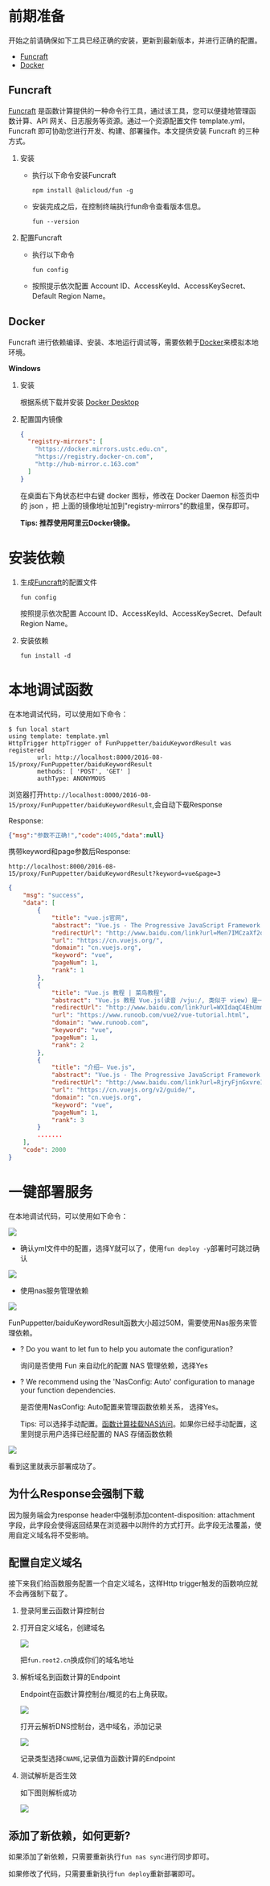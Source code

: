 # 前期准备

开始之前请确保如下工具已经正确的安装，更新到最新版本，并进行正确的配置。

- [Funcraft](https://github.com/alibaba/funcraft)
- [Docker](https://www.docker.com/get-started)

## Funcraft

[Funcraft](https://github.com/aliyun/fun) 是函数计算提供的一种命令行工具，通过该工具，您可以便捷地管理函数计算、API 网关、日志服务等资源。通过一个资源配置文件 template.yml，Funcraft 即可协助您进行开发、构建、部署操作。本文提供安装 Funcraft 的三种方式。

1. 安装

   - 执行以下命令安装Funcraft

     `npm install @alicloud/fun -g`

   - 安装完成之后，在控制终端执行fun命令查看版本信息。

     `fun --version`

2. 配置Funcraft

   - 执行以下命令

     `fun config`

   - 按照提示依次配置 Account ID、AccessKeyId、AccessKeySecret、Default Region Name。

## Docker

Funcraft 进行依赖编译、安装、本地运行调试等，需要依赖于[Docker]((https://docs.docker.com/engine/install/))来模拟本地环境。

**Windows**

1. 安装

   根据系统下载并安装 [Docker Desktop](https://www.docker.com/get-started)

2. 配置国内镜像

   ~~~json
   {
     "registry-mirrors": [
       "https://docker.mirrors.ustc.edu.cn",
       "https://registry.docker-cn.com",
       "http://hub-mirror.c.163.com"
     ]
   }
   ~~~

   在桌面右下角状态栏中右键 docker 图标，修改在 Docker Daemon 标签页中的 json ，把 上面的镜像地址加到"registry-mirrors"的数组里，保存即可。

   **Tips: 推荐使用阿里云Docker镜像。**

# 安装依赖

1. 生成[Funcraft](https://github.com/alibaba/funcraft)的配置文件

   `fun config`

   按照提示依次配置 Account ID、AccessKeyId、AccessKeySecret、Default Region Name。

2. 安装依赖

   `fun install -d`

# 本地调试函数

在本地调试代码，可以使用如下命令：

~~~
$ fun local start
using template: template.yml
HttpTrigger httpTrigger of FunPuppetter/baiduKeywordResult was registered
        url: http://localhost:8000/2016-08-15/proxy/FunPuppetter/baiduKeywordResult
        methods: [ 'POST', 'GET' ]
        authType: ANONYMOUS
~~~



浏览器打开`http://localhost:8000/2016-08-15/proxy/FunPuppetter/baiduKeywordResult`,会自动下载Response



Response:

~~~json
{"msg":"参数不正确!","code":4005,"data":null}
~~~



携带keyword和page参数后Response:

`http://localhost:8000/2016-08-15/proxy/FunPuppetter/baiduKeywordResult?keyword=vue&page=3`

~~~json
{
	"msg": "success",
	"data": [
        {
            "title": "vue.js官网",
            "abstract": "Vue.js - The Progressive JavaScript Framework... 订阅我们的周刊 (英文) 你可以在 news.vuejs.org 翻阅往期的 issue,也可以收听 podcast。",
            "redirectUrl": "http://www.baidu.com/link?url=Men7IMCzaXf2qP148hYmJKK54l5fL03Wbya_S4L25_i",
            "url": "https://cn.vuejs.org/",
            "domain": "cn.vuejs.org",
            "keyword": "vue",
            "pageNum": 1,
            "rank": 1
		}, 
        {
            "title": "Vue.js 教程 | 菜鸟教程",
            "abstract": "Vue.js 教程 Vue.js(读音 /vjuː/, 类似于 view) 是一套构建用户界面的渐进式框架。 Vue 只关注视图层, 采用自底向上增量开发的设计。 Vue 的目标是通过...",
            "redirectUrl": "http://www.baidu.com/link?url=WXIdaqC4EhUmm3Vdis5p0BCM3vUo139WwLQCB28LV8p5epqoiZMceQ1AWV_HpjKAb2jaqVpsXyWytUzPrnDqt_",
            "url": "https://www.runoob.com/vue2/vue-tutorial.html",
            "domain": "www.runoob.com",
            "keyword": "vue",
            "pageNum": 1,
            "rank": 2
		},
        {
            "title": "介绍— Vue.js",
            "abstract": "Vue.js - The Progressive JavaScript Framework... Vue (读音 /vjuː/,类似于 view) 是一套用于构建用户界面的渐进式框架。与其它大型框架不同的是,Vue 被设...",
            "redirectUrl": "http://www.baidu.com/link?url=RjryFjnGxvreIzhFX1iicF8hHcRbNhkoTTTrFLjsLk4EmqM5ydhCbTR2vye8NBUv",
            "url": "https://cn.vuejs.org/v2/guide/",
            "domain": "cn.vuejs.org",
            "keyword": "vue",
            "pageNum": 1,
            "rank": 3
		}
    	.......
    ],
	"code": 2000
}
~~~

# 一键部署服务

在本地调试代码，可以使用如下命令：

![](https://user-gold-cdn.xitu.io/2020/6/9/17296eb44801f15b?w=620&h=547&f=png&s=36096)

- 确认yml文件中的配置，选择Y就可以了，使用`fun deploy -y`部署时可跳过确认

![](https://user-gold-cdn.xitu.io/2020/6/9/17296eb867ee8ff0?w=591&h=89&f=png&s=8590)

- 使用nas服务管理依赖

![](https://user-gold-cdn.xitu.io/2020/6/9/17296f157c334769?w=1201&h=72&f=png&s=12406)

FunPuppetter/baiduKeywordResult函数大小超过50M，需要使用Nas服务来管理依赖。

- ? Do you want to let fun to help you automate the configuration? 

  询问是否使用 Fun 来自动化的配置 NAS 管理依赖，选择Yes

- ? We recommend using the 'NasConfig: Auto' configuration to manage your function dependencies. 

  是否使用NasConfig: Auto配置来管理函数依赖关系， 选择Yes。

  Tips:  可以选择手动配置。[函数计算挂载NAS访问](https://help.aliyun.com/document_detail/87401.html?spm=a2c4g.11186623.6.631.592325fdxrIZiY)。如果你已经手动配置，这里则提示用户选择已经配置的 NAS 存储函数依赖

![](https://user-gold-cdn.xitu.io/2020/6/9/17296fa642a45d04?w=1330&h=717&f=png&s=134820)

看到这里就表示部署成功了。

## 为什么Response会强制下载

因为服务端会为response header中强制添加content-disposition: attachment字段，此字段会使得返回结果在浏览器中以附件的方式打开。此字段无法覆盖，使用自定义域名将不受影响。

## 配置自定义域名

接下来我们给函数服务配置一个自定义域名，这样Http trigger触发的函数响应就不会再强制下载了。

1. 登录阿里云函数计算控制台

2. 打开自定义域名，创建域名

   ![](https://user-gold-cdn.xitu.io/2020/6/9/172970120de0824f?w=776&h=572&f=png&s=33383)

   把`fun.root2.cn`换成你们的域名地址

3. 解析域名到函数计算的Endpoint

   Endpoint在函数计算控制台/概览的右上角获取。

   ![](https://user-gold-cdn.xitu.io/2020/6/9/1729707e7f656164?w=382&h=237&f=png&s=12308)

   打开云解析DNS控制台，选中域名，添加记录

   ![](https://user-gold-cdn.xitu.io/2020/6/9/1729709bbd71016c?w=673&h=475&f=png&s=23135)

   记录类型选择`CNAME`,记录值为函数计算的Endpoint

4. 测试解析是否生效

   如下图则解析成功

   ![](https://user-gold-cdn.xitu.io/2020/6/9/172970dc561e8ad3?w=734&h=209&f=png&s=22488)



## 添加了新依赖，如何更新?

如果添加了新依赖，只需要重新执行`fun nas sync`进行同步即可。

如果修改了代码，只需要重新执行`fun deploy`重新部署即可。

